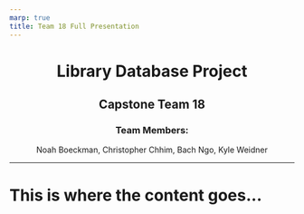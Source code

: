 ```yaml
---
marp: true
title: Team 18 Full Presentation
---
```


<h1></h1>
<h1 align="center"> Library Database Project </h1>
<h2 align="center"> Capstone Team 18 </h2>
<h3 align="center"> Team Members: </h3>
<p align="center"> Noah Boeckman, Christopher Chhim, Bach Ngo, Kyle Weidner </p>

---

# This is where the content goes...